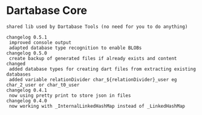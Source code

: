 Dartabase Core
==============

    shared lib used by Dartabase Tools (no need for you to do anything)
    
    changelog 0.5.1
     improved console output 
     adapted database type recognition to enable BLOBs
    changelog 0.5.0
     create backup of generated files if already exists and content changed
     added database types for creating dart files from extracting existing databases
     added variable relationDivider char_${relationDivider}_user eg char_2_user or char_t0_user
    changelog 0.4.1 
     now using pretty print to store json in files
    changelog 0.4.0 
     now working with _InternalLinkedHashMap instead of _LinkedHashMap
    